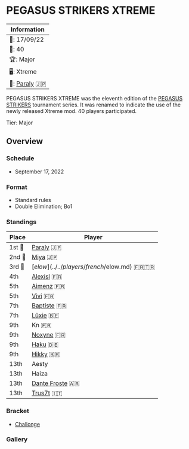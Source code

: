 # PEGASUS STRIKERS XTREME

|Information|
|-|
|:calendar:: 17/09/22|
|:busts_in_silhouette:: 40|
|:trophy:: Major|
|:desktop_computer:: Xtreme|
|:1st_place_medal:: [Paraly](../../players/japanese/paraly.md) :jp:|

PEGASUS STRIKERS XTREME was the eleventh edition of the [PEGASUS STRIKERS](pegasusmain.md)
tournament series. It was renamed to indicate the use of the newly released Xtreme mod. 
40 players participated.

Tier: Major

## Overview

### Schedule
- September 17, 2022

### Format
- Standard rules
- Double Elimination; Bo1

### Standings

|Place|Player|
|-|-|
|1st :1st_place_medal:|[Paraly](../../players/japanese/paraly.md) :jp:|
|2nd :2nd_place_medal:|[Miya](../../players/japanese/miya.md) :jp:|
|3rd :3rd_place_medal:|[$elow](../../players/french/$elow.md) :fr::tr:|
|4th|[Alexisl](../../players/french/alexisl.md) :fr:|
|5th|[Aimenz](../../players/french/aimenz.md) :fr:|
|5th|[Vivi](../../players/french/vivi.md) :fr:|
|7th|[Baptiste](../../players/french/baptiste.md) :fr:|
|7th|[Lûxie](../../players/belgian/luxie.md) :belgium:|
|9th|Kn :fr:|
|9th|[Noxyne](../../players/french/noxyne.md) :fr:|
|9th|[Haku](../../players/german/haku.md) :de:|
|9th|[Hikky](../../players/brazilian/hikky.md) :brazil:|
|13th|Aesty|
|13th|Haiza|
|13th|[Dante Froste](../../players/argentinian/dantefroste.md) :argentina:|
|13th|[Trus7t](../../players/italian/trus7t.md) :it:|

### Bracket
- [Challonge](https://challonge.com/pegasus_xtreme_1)

### Gallery